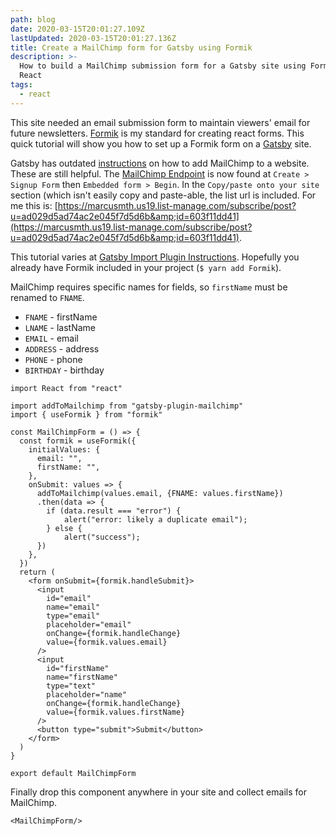 ```yaml
---
path: blog
date: 2020-03-15T20:01:27.109Z
lastUpdated: 2020-03-15T20:01:27.136Z
title: Create a MailChimp form for Gatsby using Formik
description: >-
  How to build a MailChimp submission form for a Gatsby site using Formik in
  React
tags:
  - react
---
```

This site needed an email submission form to maintain viewers' email for future newsletters. [Formik](https://jaredpalmer.com/formik) is my standard for creating react forms. This quick tutorial will show you how to set up a Formik form on a [Gatsby](https://www.gatsbyjs.org/) site.

Gatsby has outdated [instructions](https://www.gatsbyjs.org/packages/gatsby-plugin-mailchimp/) on how to add MailChimp to a website. These are still helpful. The [MailChimp Endpoint](https://www.gatsbyjs.org/packages/gatsby-plugin-mailchimp/#mailchimp-endpoint) is now found at `Create > Signup Form` then `Embedded form > Begin`. In the `Copy/paste onto your site` section (which isn't easily copy and paste-able, the list url is included. For me this is: [https://marcusmth.us19.list-manage.com/subscribe/post?u=ad029d5ad74ac2e045f7d5d6b&amp;id=603f11dd41](https://marcusmth.us19.list-manage.com/subscribe/post?u=ad029d5ad74ac2e045f7d5d6b&amp;id=603f11dd41).

This tutorial varies at [Gatsby Import Plugin Instructions](https://www.gatsbyjs.org/packages/gatsby-plugin-mailchimp/#gatsby-import-plugin-instructions). Hopefully you already have Formik included in your project (`$ yarn add Formik`).

MailChimp requires specific names for fields, so `firstName` must be renamed to `FNAME`.

* `FNAME` - firstName
* `LNAME` - lastName
* `EMAIL` - email
* `ADDRESS` - address
* `PHONE` - phone
* `BIRTHDAY` - birthday

```
import React from "react"

import addToMailchimp from "gatsby-plugin-mailchimp"
import { useFormik } from "formik"

const MailChimpForm = () => {
  const formik = useFormik({
    initialValues: {
      email: "",
      firstName: "",
    },
    onSubmit: values => {
      addToMailchimp(values.email, {FNAME: values.firstName})
      .then(data => {
        if (data.result === "error") {
            alert("error: likely a duplicate email");
        } else {
            alert("success");
      })
    },
  })
  return (
    <form onSubmit={formik.handleSubmit}>
      <input
        id="email"
        name="email"
        type="email"
        placeholder="email"
        onChange={formik.handleChange}
        value={formik.values.email}
      />
      <input
        id="firstName"
        name="firstName"
        type="text"
        placeholder="name"
        onChange={formik.handleChange}
        value={formik.values.firstName}
      />
      <button type="submit">Submit</button>
    </form>
  )
}

export default MailChimpForm
```

Finally drop this component anywhere in your site and collect emails for MailChimp.

`<MailChimpForm/>`
